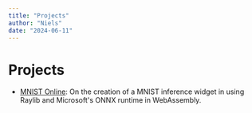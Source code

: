 ```yaml
---
title: "Projects"
author: "Niels"
date: "2024-06-11"
---
```


# Projects
* [MNIST Online](projects/mnist-online/mnist-online.html): On the creation of a MNIST inference widget in using Raylib and Microsoft's ONNX runtime in WebAssembly.

